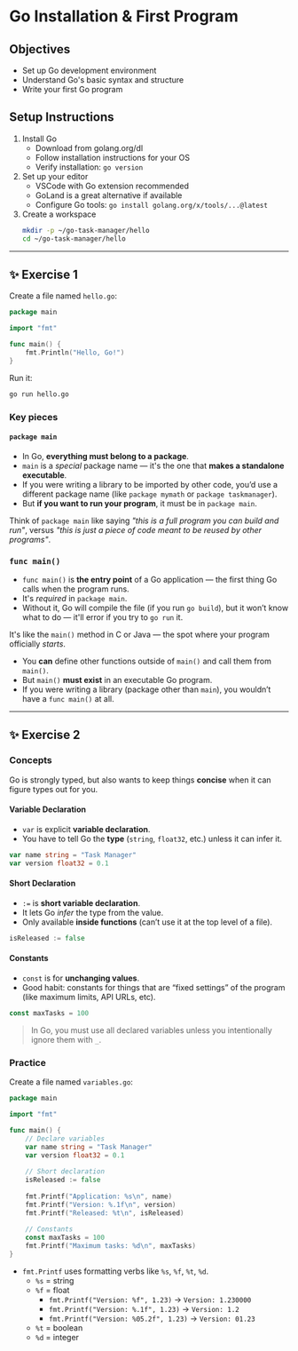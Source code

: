 # Go Installation & First Program

## Objectives

- Set up Go development environment
- Understand Go's basic syntax and structure
- Write your first Go program

## Setup Instructions

1. Install Go
   - Download from golang.org/dl
   - Follow installation instructions for your OS
   - Verify installation: `go version`
2. Set up your editor
   - VSCode with Go extension recommended
   - GoLand is a great alternative if available
   - Configure Go tools: `go install golang.org/x/tools/...@latest`
3. Create a workspace
   ```bash
   mkdir -p ~/go-task-manager/hello
   cd ~/go-task-manager/hello
   ```

---

## ✨ Exercise 1

Create a file named `hello.go`:

```go
package main

import "fmt"

func main() {
    fmt.Println("Hello, Go!")
}
```

Run it:

```bash
go run hello.go
```

### Key pieces

#### `package main`

- In Go, **everything must belong to a package**.
- `main` is a *special* package name — it's the one that **makes a standalone executable**.
- If you were writing a library to be imported by other code, you’d use a different package name (like `package mymath` or `package taskmanager`).
- But **if you want to run your program**, it must be in `package main`.

Think of `package main` like saying *"this is a full program you can build and run"*,
versus *"this is just a piece of code meant to be reused by other programs"*.

### `func main()`

- `func main()` is **the entry point** of a Go application — the first thing Go calls when the program runs.
- It's *required* in `package main`.
- Without it, Go will compile the file (if you run `go build`), but it won’t know what to do — it'll error if you try to `go run` it.

It's like the `main()` method in C or Java — the spot where your program officially *starts*.

- You **can** define other functions outside of `main()` and call them from `main()`.
- But `main()` **must exist** in an executable Go program.
- If you were writing a library (package other than `main`), you wouldn’t have a `func main()` at all.

---

## ✨ Exercise 2

### Concepts

Go is strongly typed, but also wants to keep things **concise** when it can figure types out for you.

#### Variable Declaration

- `var` is explicit **variable declaration**.
- You have to tell Go the **type** (`string`, `float32`, etc.) unless it can infer it.

```go
var name string = "Task Manager"
var version float32 = 0.1
```

#### Short Declaration

- `:=` is **short variable declaration**.
- It lets Go *infer* the type from the value.
- Only available **inside functions** (can’t use it at the top level of a file).

```go
isReleased := false
```

#### Constants

- `const` is for **unchanging values**.
- Good habit: constants for things that are “fixed settings” of the program (like maximum limits, API URLs, etc).

```go
const maxTasks = 100
```

> In Go, you must use all declared variables unless you intentionally ignore them with `_`.

### Practice

Create a file named `variables.go`:

```go
package main

import "fmt"

func main() {
    // Declare variables
    var name string = "Task Manager"
    var version float32 = 0.1
    
    // Short declaration
    isReleased := false
    
    fmt.Printf("Application: %s\n", name)
    fmt.Printf("Version: %.1f\n", version)
    fmt.Printf("Released: %t\n", isReleased)
    
    // Constants
    const maxTasks = 100
    fmt.Printf("Maximum tasks: %d\n", maxTasks)
}
```

- `fmt.Printf` uses formatting verbs like `%s`, `%f`, `%t`, `%d`.
  - `%s` = string
  - `%f` = float
    - `fmt.Printf("Version: %f", 1.23)` → `Version: 1.230000`
    - `fmt.Printf("Version: %.1f", 1.23)` → `Version: 1.2`
    - `fmt.Printf("Version: %05.2f", 1.23)` → `Version: 01.23`
  - `%t` = boolean
  - `%d` = integer

